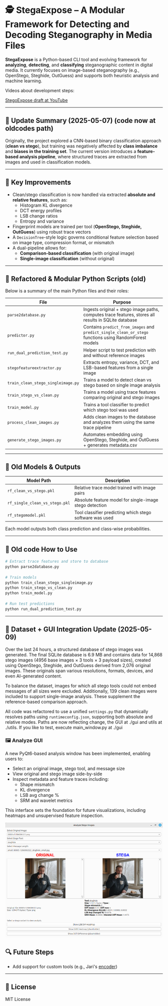 
# 🕵️ StegaExpose – A Modular Framework for Detecting and Decoding Steganography in Media Files

**StegaExpose** is a Python-based CLI tool and evolving framework for **analyzing**, **detecting**, and **classifying** steganographic content in digital media. It currently focuses on image-based steganography (e.g., OpenStego, Steghide, OutGuess) and supports both heuristic analysis and machine learning.

Videos about development steps:

[StegoExpose draft at YouTube](https://youtu.be/Vkgzyo-4qbU)


---

## 🌟 Update Summary (2025-05-07) (code now at oldcodes path)

Originally, the project explored a CNN-based binary classification approach (**clean vs stego**), but training was negatively affected by **class imbalance** and **biases in the training set**. The current version introduces a **feature-based analysis pipeline**, where structured traces are extracted from images and used in classification models.

---

## 🧪 Key Improvements

- Clean/stego classification is now handled via extracted **absolute and relative features**, such as:
  - Histogram KL divergence
  - DCT energy profiles
  - LSB change ratios
  - Entropy and variance
- Fingerprint models are trained per tool (**OpenStego, Steghide, OutGuess**) using robust trace vectors
- A `DecisionTree`-style logic governs conditional feature selection based on image type, compression format, or mismatch
- A dual-pipeline allows for:
  - **Comparison-based classification** (with original image)
  - **Single-image classification** (without original)

---

## 🧠 Refactored & Modular Python Scripts (old)

Below is a summary of the main Python files and their roles:

| File | Purpose |
|------|---------|
| `parse2database.py` | Ingests original + stego image paths, computes trace features, stores all results in SQLite database |
| `predictor.py` | Contains `predict_from_images` and `predict_single_clean_or_stego` functions using RandomForest models |
| `run_dual_prediction_test.py` | Helper script to test prediction with and without reference images |
| `stegofeatureextractor.py` | Extracts entropy, variance, DCT, and LSB-based features from a single image |
| `train_clean_stego_singleimage.py` | Trains a model to detect clean vs stego based on single image analysis |
| `train_stego_vs_clean.py` | Trains a model using trace features comparing original and stego images |
| `train_model.py` | Trains a tool classifier to predict which stego tool was used |
| `process_clean_images.py` | Adds clean images to the database and analyzes them using the same trace pipeline |
| `generate_stego_images.py` | Automates embedding using OpenStego, Steghide, and OutGuess + generates metadata.csv |

---

## 🤖 Old Models & Outputs

| Model Path | Description |
|------------|-------------|
| `rf_clean_vs_stego.pkl` | Relative trace model trained with image pairs |
| `rf_single_clean_vs_stego.pkl` | Absolute feature model for single-image stego detection |
| `rf_stegomodel.pkl` | Tool classifier predicting which stego software was used |

Each model outputs both class prediction and class-wise probabilities.

---

## 🔨 Old code How to Use

```bash
# Extract trace features and store to database
python parse2database.py

# Train models
python train_clean_stego_singleimage.py
python train_stego_vs_clean.py
python train_model.py

# Run test predictions
python run_dual_prediction_test.py
```

---

## 📸 Dataset + GUI Integration Update (2025-05-09)

Over the last 24 hours, a structured database of stego images was generated. The final SQLite database is 6.9 MB and contains data for 14,868 stego images (4956 base images × 3 tools × 3 payload sizes), created using OpenStego, Steghide, and OutGuess derived from 2,076 original images. These originals span various resolutions, formats, devices, and even AI-generated content.

To balance the dataset, images for which all stego tools could not embed messages of all sizes were excluded. Additionally, 139 clean images were included to support single-image analysis. These supplement the reference-based comparison approach.

All code was refactored to use a unified `settings.py` that dynamically resolves paths using `runtimeconfig.json`, supporting both absolute and relative modes. Paths are now reflecting change, the GUI at ./gui and utils at ./utils. If you like to test, execute main_window.py at ./gui

### 🖼 Analyze GUI

A new PyQt6-based analysis window has been implemented, enabling users to:
- Select an original image, stego tool, and message size
- View original and stego image side-by-side
- Inspect metadata and feature traces including:
  - Shape mismatch
  - KL divergence
  - LSB avg change %
  - SRM and wavelet metrics

This interface sets the foundation for future visualizations, including heatmaps and unsupervised feature inspection.

![GUI screenshot](https://github.com/divergentti/stegoexpose/blob/main/images/gui090525.png) 


## 🔍 Future Steps

- Add support for custom tools (e.g., Jari's [encoder](https://github.com/divergentti/steganography))

---

## 📄 License

MIT License

